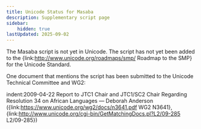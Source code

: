 ```yaml
---
title: Unicode Status for Masaba
description: Supplementary script page
sidebar:
    hidden: true
lastUpdated: 2025-09-02
---
```


The Masaba script is not yet in Unicode. The script has not yet been added to the {link:http://www.unicode.org/roadmaps/smp/ Roadmap to the SMP} for the Unicode Standard.

[comment]: # (end of intro)

[comment]: # (start of blocks)



[comment]: # (end of blocks)

[comment]: # (start of chars)



[comment]: # (end of chars)

[comment]: # (start of rest)

One document that mentions the script has been submitted to the Unicode Technical Committee and WG2:

indent:2009-04-22 Report to JTC1 Chair and JTC1/SC2 Chair Regarding Resolution 34 on African Languages — Deborah Anderson ({link:https://www.unicode.org/wg2/docs/n3641.pdf WG2 N3641}, {link:http://www.unicode.org/cgi-bin/GetMatchingDocs.pl?L2/09-285 L2/09-285})
